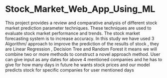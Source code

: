 # Stock_Market_Web_App_Using_ML
 This project provides a review and comparative analysis of different stock market prediction parameter  techniques. These techniques are used to evaluate stock market performance and trends. The stock  market forecasting system is to increase accuracy. In this study we have used 3 Algorithm/ approach to improve the  prediction of the results of stock , they are Linear Regression , Decision Tree and Random Forest it means we will combine two or more methods to construct a novel  approach method. User can give input as any dates for above 4 mentioned companies and he has to give  for how many days in future he wants stock prices and our model predicts stock for specific companies for  user mentioned days 
